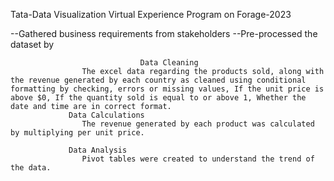 Tata-Data Visualization Virtual Experience Program on Forage-2023

--Gathered business requirements from stakeholders
--Pre-processed the dataset by

                                 Data Cleaning 
				 	The excel data regarding the products sold, along with the revenue generated by each country as cleaned using conditional formatting by checking, errors or missing values, If the unit price is above $0, If the quantity sold is equal to or above 1, Whether the date and time are in correct format.		 
				 Data Calculations
				 	The revenue generated by each product was calculated by multiplying per unit price.
						
				 Data Analysis
				 	Pivot tables were created to understand the trend of the data.
